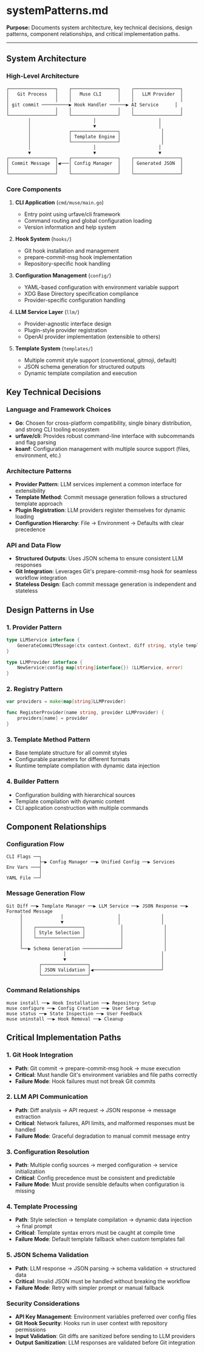 # systemPatterns.md

**Purpose:**
Documents system architecture, key technical decisions, design patterns, component relationships, and critical implementation paths.

---

## System Architecture

### High-Level Architecture

```
┌─────────────────┐    ┌─────────────────┐    ┌─────────────────┐
│   Git Process   │    │   Muse CLI      │    │   LLM Provider  │
│                 │    │                 │    │                 │
│ git commit ──────────▶ Hook Handler ──────▶ AI Service      │
│                 │    │                 │    │                 │
└─────────────────┘    └─────────────────┘    └─────────────────┘
        │                       │                       │
        │                       ▼                       │
        │              ┌─────────────────┐               │
        │              │ Template Engine │               │
        │              └─────────────────┘               │
        │                       │                       │
        ▼                       ▼                       ▼
┌─────────────────┐    ┌─────────────────┐    ┌─────────────────┐
│ Commit Message  │◀───│ Config Manager  │    │ Generated JSON  │
│                 │    │                 │    │                 │
└─────────────────┘    └─────────────────┘    └─────────────────┘
```

### Core Components

1. **CLI Application** (`cmd/muse/main.go`)
   - Entry point using urfave/cli framework
   - Command routing and global configuration loading
   - Version information and help system

2. **Hook System** (`hooks/`)
   - Git hook installation and management
   - prepare-commit-msg hook implementation
   - Repository-specific hook handling

3. **Configuration Management** (`config/`)
   - YAML-based configuration with environment variable support
   - XDG Base Directory specification compliance
   - Provider-specific configuration handling

4. **LLM Service Layer** (`llm/`)
   - Provider-agnostic interface design
   - Plugin-style provider registration
   - OpenAI provider implementation (extensible to others)

5. **Template System** (`templates/`)
   - Multiple commit style support (conventional, gitmoji, default)
   - JSON schema generation for structured outputs
   - Dynamic template compilation and execution

## Key Technical Decisions

### Language and Framework Choices

- **Go**: Chosen for cross-platform compatibility, single binary distribution, and strong CLI tooling ecosystem
- **urfave/cli**: Provides robust command-line interface with subcommands and flag parsing
- **koanf**: Configuration management with multiple source support (files, environment, etc.)

### Architecture Patterns

- **Provider Pattern**: LLM services implement a common interface for extensibility
- **Template Method**: Commit message generation follows a structured template approach
- **Plugin Registration**: LLM providers register themselves for dynamic loading
- **Configuration Hierarchy**: File → Environment → Defaults with clear precedence

### API and Data Flow

- **Structured Outputs**: Uses JSON schema to ensure consistent LLM responses
- **Git Integration**: Leverages Git's prepare-commit-msg hook for seamless workflow integration
- **Stateless Design**: Each commit message generation is independent and stateless

## Design Patterns in Use

### 1. **Provider Pattern**

```go
type LLMService interface {
    GenerateCommitMessage(ctx context.Context, diff string, style templates.CommitStyle) (string, error)
}

type LLMProvider interface {
    NewService(config map[string]interface{}) (LLMService, error)
}
```

### 2. **Registry Pattern**

```go
var providers = make(map[string]LLMProvider)

func RegisterProvider(name string, provider LLMProvider) {
    providers[name] = provider
}
```

### 3. **Template Method Pattern**

- Base template structure for all commit styles
- Configurable parameters for different formats
- Runtime template compilation with dynamic data injection

### 4. **Builder Pattern**

- Configuration building with hierarchical sources
- Template compilation with dynamic content
- CLI application construction with multiple commands

## Component Relationships

### Configuration Flow

```
CLI Flags ──┐
            ├─▶ Config Manager ──▶ Unified Config ──▶ Services
Env Vars ───┤
            │
YAML File ──┘
```

### Message Generation Flow

```
Git Diff ──▶ Template Manager ──▶ LLM Service ──▶ JSON Response ──▶ Formatted Message
     │              │                    │               │
     │              ▼                    │               │
     │    ┌─────────────────┐             │               │
     │    │ Style Selection │             │               │
     │    └─────────────────┘             │               │
     │                                    │               │
     └──▶ Schema Generation ──────────────┘               │
                     │                                   │
                     ▼                                   │
            ┌─────────────────┐                          │
            │ JSON Validation │◀─────────────────────────┘
            └─────────────────┘
```

### Command Relationships

```
muse install ──▶ Hook Installation ──▶ Repository Setup
muse configure ──▶ Config Creation ──▶ User Setup
muse status ──▶ State Inspection ──▶ User Feedback
muse uninstall ──▶ Hook Removal ──▶ Cleanup
```

## Critical Implementation Paths

### 1. **Git Hook Integration**

- **Path**: Git commit → prepare-commit-msg hook → muse execution
- **Critical**: Must handle Git's environment variables and file paths correctly
- **Failure Mode**: Hook failures must not break Git commits

### 2. **LLM API Communication**

- **Path**: Diff analysis → API request → JSON response → message extraction
- **Critical**: Network failures, API limits, and malformed responses must be handled
- **Failure Mode**: Graceful degradation to manual commit message entry

### 3. **Configuration Resolution**

- **Path**: Multiple config sources → merged configuration → service initialization
- **Critical**: Config precedence must be consistent and predictable
- **Failure Mode**: Must provide sensible defaults when configuration is missing

### 4. **Template Processing**

- **Path**: Style selection → template compilation → dynamic data injection → final prompt
- **Critical**: Template syntax errors must be caught at compile time
- **Failure Mode**: Default template fallback when custom templates fail

### 5. **JSON Schema Validation**

- **Path**: LLM response → JSON parsing → schema validation → structured data
- **Critical**: Invalid JSON must be handled without breaking the workflow
- **Failure Mode**: Retry with simpler prompt or manual fallback

### Security Considerations

- **API Key Management**: Environment variables preferred over config files
- **Git Hook Security**: Hooks run in user context with repository permissions
- **Input Validation**: Git diffs are sanitized before sending to LLM providers
- **Output Sanitization**: LLM responses are validated before Git integration
